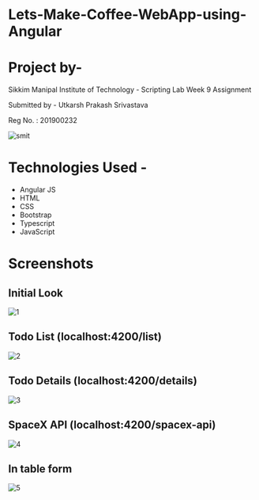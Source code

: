 # Lets-Make-Coffee-WebApp-using-Angular

# Project by-
Sikkim Manipal Institute of Technology - Scripting Lab Week 9 Assignment

Submitted by - Utkarsh Prakash Srivastava

Reg No. : 201900232

![smit](https://user-images.githubusercontent.com/57147530/137695802-3c030782-cbd8-47e0-8f6b-b34b540b06fb.png)


# Technologies Used -

- Angular JS
- HTML
- CSS
- Bootstrap
- Typescript
- JavaScript

# Screenshots

## Initial Look
![1](https://user-images.githubusercontent.com/57147530/141677630-b7da43a6-112e-4b10-9600-296aa0c34700.png)

## Todo List (localhost:4200/list)
![2](https://user-images.githubusercontent.com/57147530/141677642-74a0ad26-156a-498a-bad1-a95396cf4dad.png)

## Todo Details (localhost:4200/details)
![3](https://user-images.githubusercontent.com/57147530/141677650-ecb76694-ea2d-4a36-9452-c620209eaa6f.png)

## SpaceX API (localhost:4200/spacex-api)
![4](https://user-images.githubusercontent.com/57147530/141677666-3678c876-34cd-41d9-aa11-77f32d681b77.png)

## In table form
![5](https://user-images.githubusercontent.com/57147530/141677673-3f028954-31f7-43fe-9e3d-7dff42b42724.png)
